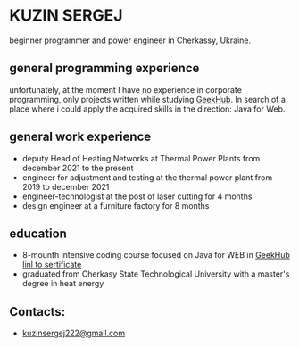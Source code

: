 # KUZIN SERGEJ
beginner programmer and power engineer in Cherkassy, Ukraine.


## general programming experience
unfortunately, at the moment I have no experience in corporate programming, only projects written while studying [GeekHub](https://geekhub.ck.ua/).
In search of a place where i could apply the acquired skills in the direction: Java for Web.


## general work experience
* deputy Head of Heating Networks at Thermal Power Plants from december 2021 to the present
* engineer for adjustment and testing at the thermal power plant from 2019 to december 2021
* engineer-technologist at the post of laser cutting for 4 months
* design engineer at a furniture factory for 8 months

## education
* 8-mounth intensive coding course focused on Java for WEB in [GeekHub](https://geekhub.ck.ua/)  [linl to sertificate](https://drive.google.com/file/d/1yXZs3OL19Cr9CW2nprUtjnqNdUKSYuJP/view?usp=sharing)
* graduated from Cherkasy State Technological University with a master's degree in heat energy

## Contacts:
* kuzinsergej222@gmail.com
